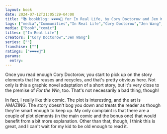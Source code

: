 ```yaml
---
layout: book
date: 2024-07-12T21:05:29-04:00
title: "📚 bookblog: ❤️❤️❤️❤️🖤 for In Real Life, by Cory Doctorow and Jen Wang"
tags: ["media","Communities","In Real Life","Cory Doctorow","Jen Wang","For the Win"]
media: ["book","comic"]
titles: ["In Real Life"]
creators: ["Cory Doctorow","Jen Wang"]
series: [""]
franchise: [""]
ratings: ["❤️❤️❤️❤️🖤"]
params:
  entry:
---
```


Once you read enough Cory Doctorow, you start to pick up on the story elements that he reuses and recycles, and that's pretty obvious here. Not only is this a graphic novel adaptation of a short story, but it's very close to the premise of *For the Win*, too. That's not necessarily a bad thing, though!

In fact, I really like this comic. The plot is interesting, and the art is AMAZING. The story doesn't bog you down and treats the reader as though they're smart enough to keep up. My only complaint is that there are a couple of plot elements (in the main comic and the bonus one) that would benefit from a bit more explanation. Other than that, though, I think this is great, and I can't wait for my kid to be old enough to read it.
